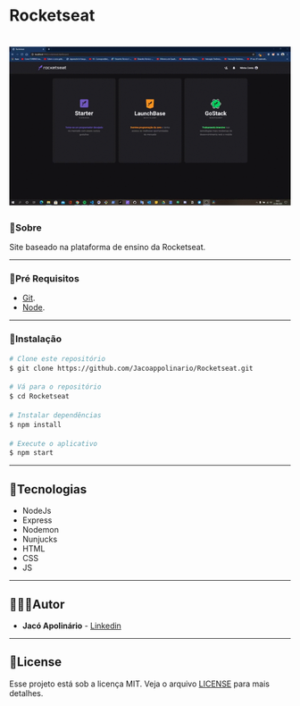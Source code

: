 # Rocketseat 

<h1>
    <img src="preview/rocketseat.gif">
</h1>

### 📝Sobre

Site baseado na plataforma de ensino da Rocketseat.

----

### 🚩Pré Requisitos

- [Git](https://git-scm.com/).
- [Node](https://nodejs.org).


----

### 📂Instalação

```bash
# Clone este repositório
$ git clone https://github.com/Jacoappolinario/Rocketseat.git

# Vá para o repositório
$ cd Rocketseat

# Instalar dependências
$ npm install

# Execute o aplicativo
$ npm start
```

----

## 🚀Tecnologias

- NodeJs
- Express
- Nodemon
- Nunjucks
- HTML
- CSS
- JS

----

## 👨🏾‍💻Autor
* **Jacó Apolinário** - [Linkedin](https://www.linkedin.com/in/jacoapolinario/)

----

## 🧾License

Esse projeto está sob a licença MIT. Veja o arquivo [LICENSE](/LICENSE) para mais detalhes.

